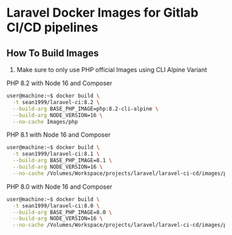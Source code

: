 # Laravel Docker Images for Gitlab CI/CD pipelines

## How To Build Images

1. Make sure to only use PHP official Images using CLI Alpine Variant

PHP 8.2 with Node 16 and Composer
```bash
user@machine:~$ docker build \
  -t sean1999/laravel-ci:8.2 \
  --build-arg BASE_PHP_IMAGE=php:8.2-cli-alpine \
  --build-arg NODE_VERSION=16 \
  --no-cache Images/php
```

PHP 8.1 with Node 16 and Composer
```bash
user@machine:~$ docker build \
  -t sean1999/laravel-ci:8.1 \
  --build-arg BASE_PHP_IMAGE=8.1 \
  --build-arg NODE_VERSION=16 \
  --no-cache /Volumes/Workspace/projects/laravel/laravel-ci-cd/images/php
```

PHP 8.0 with Node 16 and Composer
```bash
user@machine:~$ docker build \
  -t sean1999/laravel-ci:8.0 \
  --build-arg BASE_PHP_IMAGE=8.0 \
  --build-arg NODE_VERSION=16 \
  --no-cache /Volumes/Workspace/projects/laravel/laravel-ci-cd/images/php
```

